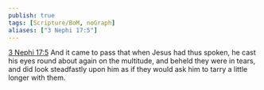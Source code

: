 ```yaml
---
publish: true
tags: [Scripture/BoM, noGraph]
aliases: ["3 Nephi 17:5"]
---
```

[3 Nephi 17:5](https://churchofjesuschrist.org/study/scriptures/bofm/3-ne/17?lang=eng&id=p5#p5) And it came to pass that when Jesus had thus spoken, he cast his eyes round about again on the multitude, and beheld they were in tears, and did look steadfastly upon him as if they would ask him to tarry a little longer with them.
